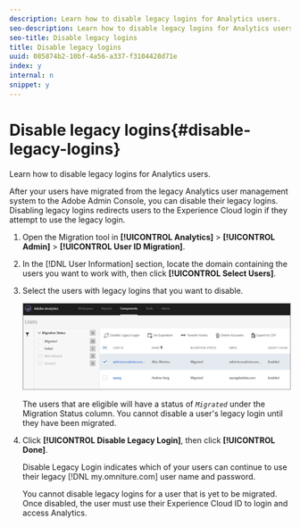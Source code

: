 ```yaml
---
description: Learn how to disable legacy logins for Analytics users.
seo-description: Learn how to disable legacy logins for Analytics users.
seo-title: Disable legacy logins
title: Disable legacy logins
uuid: 085874b2-10bf-4a56-a337-f3104428d71e
index: y
internal: n
snippet: y
---
```


# Disable legacy logins{#disable-legacy-logins}

Learn how to disable legacy logins for Analytics users.

After your users have migrated from the legacy Analytics user management system to the Adobe Admin Console, you can disable their legacy logins. Disabling legacy logins redirects users to the Experience Cloud login if they attempt to use the legacy login. 

1. Open the Migration tool in **[!UICONTROL Analytics]** > **[!UICONTROL Admin]** > **[!UICONTROL User ID Migration]**.
1. In the [!DNL User Information] section, locate the domain containing the users you want to work with, then click **[!UICONTROL Select Users]**.
1. Select the users with legacy logins that you want to disable.

   ![](assets/user-info.png)

   The users that are eligible will have a status of *`Migrated`* under the Migration Status column. You cannot disable a user's legacy login until they have been migrated. 
1. Click **[!UICONTROL Disable Legacy Login]**, then click **[!UICONTROL Done]**.

   Disable Legacy Login indicates which of your users can continue to use their legacy [!DNL my.omniture.com] user name and password.

   You cannot disable legacy logins for a user that is yet to be migrated. Once disabled, the user must use their Experience Cloud ID to login and access Analytics. 

